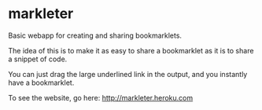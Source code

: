 markleter
=========

Basic webapp for creating and sharing bookmarklets.

The idea of this is to make it as easy to share a bookmarklet as it is to share a snippet of code.

You can just drag the large underlined link in the output, and you instantly have a bookmarklet.

To see the website, go here: http://markleter.heroku.com
